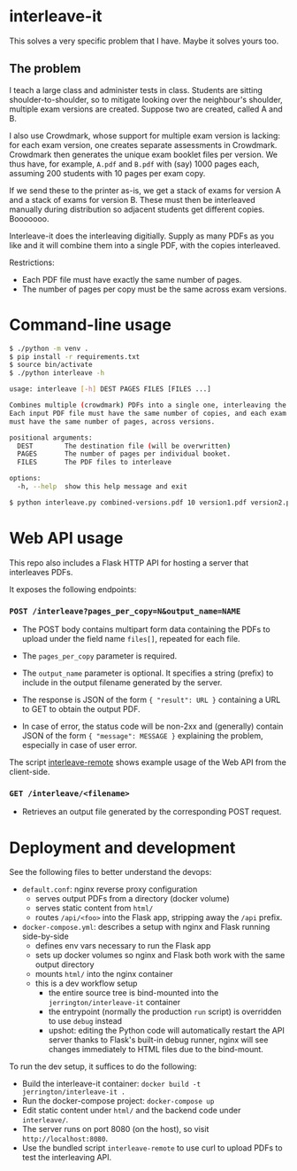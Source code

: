 # interleave-it

This solves a very specific problem that I have. Maybe it solves yours too.

## The problem

I teach a large class and administer tests in class. Students are sitting shoulder-to-shoulder, so
to mitigate looking over the neighbour's shoulder, multiple exam versions are created.
Suppose two are created, called A and B.

I also use Crowdmark, whose support for multiple exam version is lacking: for each exam version,
one creates separate assessments in Crowdmark. Crowdmark then generates the unique exam booklet
files per version. We thus have, for example, `A.pdf` and `B.pdf` with (say) 1000 pages each,
assuming 200 students with 10 pages per exam copy.

If we send these to the printer as-is, we get a stack of exams for version A and a stack of exams
for version B. These must then be interleaved manually during distribution so adjacent students get
different copies. Booooooo.

Interleave-it does the interleaving digitially. Supply as many PDFs as you like and it will combine
them into a single PDF, with the copies interleaved.

Restrictions:

- Each PDF file must have exactly the same number of pages.
- The number of pages per copy must be the same across exam versions.

# Command-line usage

```bash
$ ./python -m venv .
$ pip install -r requirements.txt
$ source bin/activate
$ ./python interleave -h

usage: interleave [-h] DEST PAGES FILES [FILES ...]

Combines multiple (crowdmark) PDFs into a single one, interleaving the copies.
Each input PDF file must have the same number of copies, and each exam copy
must have the same number of pages, across versions.

positional arguments:
  DEST        The destination file (will be overwritten)
  PAGES       The number of pages per individual booket.
  FILES       The PDF files to interleave

options:
  -h, --help  show this help message and exit

$ python interleave.py combined-versions.pdf 10 version1.pdf version2.pdf
```

# Web API usage

This repo also includes a Flask HTTP API for hosting a server that interleaves PDFs.

It exposes the following endpoints:

### `POST /interleave?pages_per_copy=N&output_name=NAME`

- The POST body contains multipart form data containing the PDFs to upload under the field name
  `files[]`, repeated for each file.
- The `pages_per_copy` parameter is required.
- The `output_name` parameter is optional. It specifies a string (prefix) to include in the output
  filename generated by the server.

- The response is JSON of the form `{ "result": URL }` containing a URL to GET to obtain the output
  PDF.
- In case of error, the status code will be non-2xx and (generally) contain JSON of the form
  `{ "message": MESSAGE }` explaining the problem, especially in case of user error.

The script [interleave-remote](./interleave-remote) shows example usage of the Web API from the
client-side.

### `GET /interleave/<filename>`

- Retrieves an output file generated by the corresponding POST request.

# Deployment and development

See the following files to better understand the devops:

- `default.conf`: nginx reverse proxy configuration
    - serves output PDFs from a directory (docker volume)
    - serves static content from `html/`
    - routes `/api/<foo>` into the Flask app, stripping away the `/api` prefix.
- `docker-compose.yml`: describes a setup with nginx and Flask running side-by-side
    - defines env vars necessary to run the Flask app
    - sets up docker volumes so nginx and Flask both work with the same output directory
    - mounts `html/` into the nginx container
    - this is a dev workflow setup
        - the entire source tree is bind-mounted into the `jerrington/interleave-it` container
        - the entrypoint (normally the production `run` script) is overridden to use `debug`
          instead
        - upshot: editing the Python code will automatically restart the API server thanks to
          Flask's built-in debug runner, nginx will see changes immediately to HTML files due to
          the bind-mount.

To run the dev setup, it suffices to do the following:

- Build the interleave-it container: `docker build -t jerrington/interleave-it .`
- Run the docker-compose project: `docker-compose up`
- Edit static content under `html/` and the backend code under `interleave/`.
- The server runs on port 8080 (on the host), so visit `http://localhost:8080`.
- Use the bundled script `interleave-remote` to use curl to upload PDFs to test the interleaving
  API.
